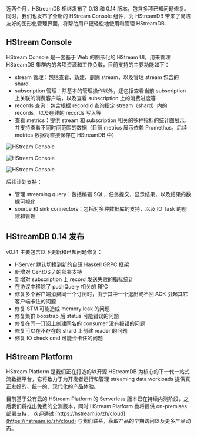 近两个月，HStreamDB 相继发布了 0.13 和 0.14 版本，包含多项已知问题修复。同时，我们也发布了全新的 HStream Console 组件，为 HStreamDB 带来了简洁友好的图形化管理界面，将帮助用户更轻松地使用和管理 HStreamDB.

## HStream Console

HStream Console 是一套基于 Web 的图形化的 HStream UI，用来管理 HStreamDB 集群内的各项资源和工作负载，目前支持的主要功能如下：

- stream 管理：包括查看、新建、删除 stream，以及管理 stream 包含的 shard
- subscription 管理：除基本的管理操作以外，还包括查看当前 subscription 上关联的消费客户端，以及查看 subscription 上的消费进度等
- records 查询：包含根据 recordId 查询指定 stream（shard）内的 records，以及在线的 records 写入等
- 查看 metrics：提供 stream 和 subscription 相关的多种指标的统计图展示，并支持查看不同时间范围的数据（目前 metrics 展示依赖 Promethus，后续 metrics 数据将直接保存在 HStreamDB 中）

![HStream Console](https://assets.emqx.com/images/73ff144e36ad2d614695cf27678701dc.png)

![HStream Console](https://assets.emqx.com/images/a0e1c3c0b6a6bf29785d44781a3b66ce.png)

![HStream Console](https://assets.emqx.com/images/3209eb573c5c2ec44d0ab6e935c7f3d5.png)

后续计划支持：

- 管理 streaming query：包括编辑 SQL，任务提交，显示结果，以及结果的数据可视化
- source 和 sink connectors：包括对多种数据库的支持，以及 IO Task 的创建和管理

## HStreamDB 0.14 发布

v0.14 主要包含以下更新和已知问题修复：

- HServer 默认切换到新的自研 Haskell GRPC 框架
- 新增对 CentOS 7 的部署支持
- 新增对 subscription 上 record 发送失败的指标统计
- 在协议中移除了 pushQuery 相关的 RPC
- 修复多个客户端消费同一个订阅时，由于其中一个退出或不回 ACK 引起其它客户端卡住的问题
- 修复 STM 可能造成 memory leak 的问题
- 修复集群 boostrap 后 status 可能错误的问题
- 修复在同一订阅上创建同名的 consumer 没有报错的问题
- 修复可以在不存在的 shard 上创建 reader 的问题
- 修复 IO check cmd 可能会卡住的问题

## HStream Platform

HStream Platform 是我们正在打造的以开源 HStreamDB 为核心的下一代一站式流数据平台，它将致力于为开发者运行和管理 streaming data workloads 提供真正友好的、统一的、现代化的产品体验。

目前基于公有云的 HStream Platform 的 Serverless 版本已在持续内测阶段，之后我们将推出免费的公测版本，同时 HStream Platform 也将提供 on-premises 部署支持， 欢迎通过 [https://hstream.io/zh/cloud](https://hstream.io/zh/cloud)  与我们联系，获取产品的早期访问以及更多产品动态。
